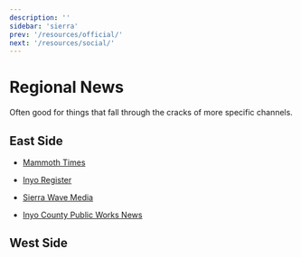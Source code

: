 ```yaml
---
description: ''
sidebar: 'sierra'
prev: '/resources/official/'
next: '/resources/social/'
---
```


# Regional News

Often good for things that fall through the cracks of more specific channels.

## East Side

* [Mammoth Times](https://mammothtimes.com/category/news)
* [Inyo Register](https://inyoregister.com/category/news)
* [Sierra Wave Media](https://www.sierrawave.net/)

* [Inyo County Public Works News](https://www.inyocounty.us/residents/info-center/inyo-county-news-feed?dept=27)

## West Side